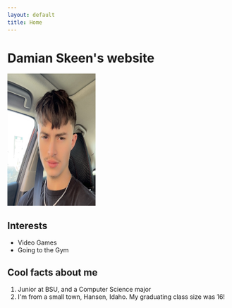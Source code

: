 ```yaml
---
layout: default
title: Home
---
```


# Damian Skeen's website

<img src="/images/Selfie.png" alt="My selfie"  height="300" width="200">

## Interests
- Video Games
- Going to the Gym

## Cool facts about me
1. Junior at BSU, and a Computer Science major
2. I'm from a small town, Hansen, Idaho. My graduating class size was 16!
